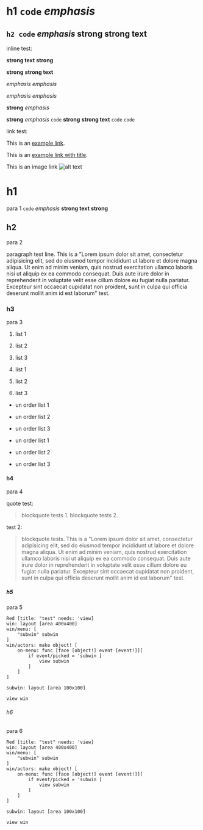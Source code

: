 # h1 `code` *emphasis*

## `h2 code` _emphasis_ **strong** __strong text__

inline test:   

__strong text__ **strong** 

**strong** __strong text__

*emphasis* _emphasis_ 

_emphasis_ *emphasis*

**strong** *emphasis* 

**strong** _emphasis_ `code` **strong** __strong text__ `code` `code`


link test:

This is an [example link](http://example.com/).

This is an [example link with title](http://example.com/ "example title").

This is an image link ![alt text](http://path/to/img.jpg "Title")

# h1

para 1 `code` *emphasis* __strong text__ **strong** 

## h2

para 2

paragraph test line.
This is a "Lorem ipsum dolor sit amet, consectetur adipisicing elit, sed do eiusmod tempor incididunt ut labore et dolore magna aliqua. Ut enim ad minim veniam, quis nostrud exercitation ullamco laboris nisi ut aliquip ex ea commodo consequat. Duis aute irure dolor in reprehenderit in voluptate velit esse cillum dolore eu fugiat nulla pariatur. Excepteur sint occaecat cupidatat non proident, sunt in culpa qui officia deserunt mollit anim id est laborum" test.

### h3

para 3

1. list 1
2. list 2
3. list 3

3. list 1
2. list 2
1. list 3


* un order list 1
* un order list 2
* un order list 3

* un order list 1
* un order list 2
* un order list 3

#### h4

para 4

quote test:

> blockquote tests 1.
> blockquote tests 2.

test 2:

> blockquote tests. This is a "Lorem ipsum dolor sit amet, consectetur adipisicing elit, sed do eiusmod tempor incididunt ut labore et dolore magna aliqua. Ut enim ad minim veniam, quis nostrud exercitation ullamco laboris nisi ut aliquip ex ea commodo consequat. Duis aute irure dolor in reprehenderit in voluptate velit esse cillum dolore eu fugiat nulla pariatur. Excepteur sint occaecat cupidatat non proident, sunt in culpa qui officia deserunt mollit anim id est laborum" test.

##### h5

para 5

```red
Red [title: "test" needs: 'view]
win: layout [area 400x400]
win/menu: [
    "subwin" subwin
]
win/actors: make object! [
    on-menu: func [face [object!] event [event!]][
        if event/picked = 'subwin [
            view subwin
        ]
    ]
]

subwin: layout [area 100x100]

view win
```

###### h6

para 6

    Red [title: "test" needs: 'view]
    win: layout [area 400x400]
    win/menu: [
        "subwin" subwin
    ]
    win/actors: make object! [
        on-menu: func [face [object!] event [event!]][
            if event/picked = 'subwin [
                view subwin
            ]
        ]
    ]

    subwin: layout [area 100x100]

    view win

